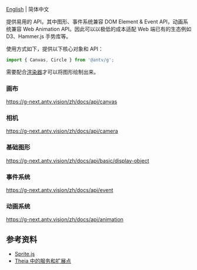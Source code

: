 [English](./README.md) | 简体中文

提供易用的 API。其中图形、事件系统兼容 DOM Element & Event API，动画系统兼容 Web Animation API。因此可以以极低的成本适配 Web 端已有的生态例如 D3、Hammer.js 手势库等。

使用方式如下，提供以下核心对象和 API：

```js
import { Canvas, Circle } from '@antv/g';
```

需要配合[渲染器](https://g-next.antv.vision/zh/docs/api/renderer/renderer)才可以将图形绘制出来。

### 画布

https://g-next.antv.vision/zh/docs/api/canvas

### 相机

https://g-next.antv.vision/zh/docs/api/camera

### 基础图形

https://g-next.antv.vision/zh/docs/api/basic/display-object

### 事件系统

https://g-next.antv.vision/zh/docs/api/event

### 动画系统

https://g-next.antv.vision/zh/docs/api/animation

## 参考资料

-   [Sprite.js](https://github.com/spritejs/spritejs)
-   [Theia 中的服务和扩展点](https://theia-ide.org/docs/services_and_contributions)
